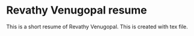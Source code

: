 # Revathy Venugopal resume

This is a short resume of Revathy Venugopal. This is created with tex file.

